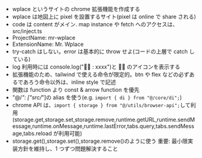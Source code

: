 - wplace というサイトの chrome 拡張機能を作成する
- wplace は地図上に pixel を設置するサイト(pixel は online で share される)
- code は content がメイン. map instance や fetch へのアクセスは、src/inject.ts
- ProjectName: mr-wplace
- ExtensionName: Mr. Wplace
- try-catch はしない。error は基本的に throw せよ(コードの上層で catch している)
- log 利用時には console.log("🧑‍🎨 : xxxx")と 🧑‍🎨 のアイコンを表示する
- 拡張機能のため、tailwind で使える命令が限定的。btn や flex などの必ずあるであろう命令以外は、inline style で記述
- 関数は function より const & arrow function を優先
- "@/_": ["src/_"]の alias を使う(e.g. `import { di } from "@/core/di";`)
- chrome API は、`import { storage } from "@/utils/browser-api";`して利用(storage.get,storage.set,storage.remove,runtime.getURL,runtime.sendMessage,runtime.onMessage,runtime.lastError,tabs.query,tabs.sendMessage,tabs.reload が利用可能)
- storage.get(),storage.set(),storage.remove()のように使う
  重要: 最小限実装方針を維持し、1 つずつ問題解決すること
